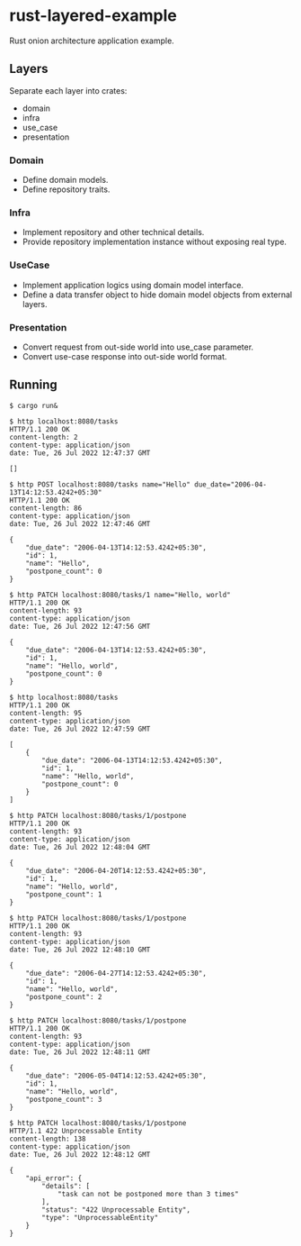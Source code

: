 # rust-layered-example

Rust onion architecture application example.

## Layers

Separate each layer into crates:

- domain
- infra
- use_case
- presentation

### Domain

- Define domain models.
- Define repository traits.

### Infra

- Implement repository and other technical details.
- Provide repository implementation instance without exposing real type.

### UseCase

- Implement application logics using domain model interface.
- Define a data transfer object to hide domain model objects from external layers.

### Presentation

- Convert request from out-side world into use_case parameter.
- Convert use-case response into out-side world format.

## Running

```shell
$ cargo run&

$ http localhost:8080/tasks
HTTP/1.1 200 OK
content-length: 2
content-type: application/json
date: Tue, 26 Jul 2022 12:47:37 GMT

[]

$ http POST localhost:8080/tasks name="Hello" due_date="2006-04-13T14:12:53.4242+05:30"
HTTP/1.1 200 OK
content-length: 86
content-type: application/json
date: Tue, 26 Jul 2022 12:47:46 GMT

{
    "due_date": "2006-04-13T14:12:53.4242+05:30",
    "id": 1,
    "name": "Hello",
    "postpone_count": 0
}

$ http PATCH localhost:8080/tasks/1 name="Hello, world"
HTTP/1.1 200 OK
content-length: 93
content-type: application/json
date: Tue, 26 Jul 2022 12:47:56 GMT

{
    "due_date": "2006-04-13T14:12:53.4242+05:30",
    "id": 1,
    "name": "Hello, world",
    "postpone_count": 0
}

$ http localhost:8080/tasks
HTTP/1.1 200 OK
content-length: 95
content-type: application/json
date: Tue, 26 Jul 2022 12:47:59 GMT

[
    {
        "due_date": "2006-04-13T14:12:53.4242+05:30",
        "id": 1,
        "name": "Hello, world",
        "postpone_count": 0
    }
]

$ http PATCH localhost:8080/tasks/1/postpone
HTTP/1.1 200 OK
content-length: 93
content-type: application/json
date: Tue, 26 Jul 2022 12:48:04 GMT

{
    "due_date": "2006-04-20T14:12:53.4242+05:30",
    "id": 1,
    "name": "Hello, world",
    "postpone_count": 1
}

$ http PATCH localhost:8080/tasks/1/postpone
HTTP/1.1 200 OK
content-length: 93
content-type: application/json
date: Tue, 26 Jul 2022 12:48:10 GMT

{
    "due_date": "2006-04-27T14:12:53.4242+05:30",
    "id": 1,
    "name": "Hello, world",
    "postpone_count": 2
}

$ http PATCH localhost:8080/tasks/1/postpone
HTTP/1.1 200 OK
content-length: 93
content-type: application/json
date: Tue, 26 Jul 2022 12:48:11 GMT

{
    "due_date": "2006-05-04T14:12:53.4242+05:30",
    "id": 1,
    "name": "Hello, world",
    "postpone_count": 3
}

$ http PATCH localhost:8080/tasks/1/postpone
HTTP/1.1 422 Unprocessable Entity
content-length: 138
content-type: application/json
date: Tue, 26 Jul 2022 12:48:12 GMT

{
    "api_error": {
        "details": [
            "task can not be postponed more than 3 times"
        ],
        "status": "422 Unprocessable Entity",
        "type": "UnprocessableEntity"
    }
}
```
